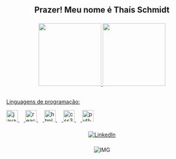 <h2 align="center">Prazer! Meu nome é Thaís Schmidt</h2>

###

<!-- GithubStats -->
<div align="center">
  <a href="https://github.com/Thais-Schmidt">
  <img height="165em" src="https://github-readme-stats.vercel.app/api?username=Thais-Schmidt&theme=radical&hide_border=false&include_all_commits=false&count_private=false"/>
  <img height="165em" src="https://github-readme-stats.vercel.app/api/top-langs/?username=Thais-Schmidt&theme=radical&hide_border=false&include_all_commits=false&count_private=false&layout=compact"/>
</div>

##

<p>Linguagens de programação:</p>

<div align="left">
  <img src="https://cdn.jsdelivr.net/gh/devicons/devicon/icons/javascript/javascript-original.svg" height="30" alt="javascript logo"  />
  <img width="12" />
  <img src="https://cdn.jsdelivr.net/gh/devicons/devicon/icons/react/react-original.svg" height="30" alt="react logo"  />
  <img width="12" />
  <img src="https://cdn.jsdelivr.net/gh/devicons/devicon/icons/html5/html5-original.svg" height="30" alt="html5 logo"  />
  <img width="12" />
  <img src="https://cdn.jsdelivr.net/gh/devicons/devicon/icons/css3/css3-original.svg" height="30" alt="css3 logo"  />
  <img width="12" />
  <img src="https://cdn.jsdelivr.net/gh/devicons/devicon/icons/python/python-original.svg" height="30" alt="python logo"  />
</div>

###

<!-- Redes Social -->
<div align="center">
  <a href="https://www.linkedin.com/in/tha%C3%ADs-schmidt/">
    <img src="https://img.shields.io/badge/LinkedIn-0077B5?style=for-the-badge&logo=linkedin&logoColor=white" alt="LinkedIn">
  </a>
</div>

###

<!-- GIF -->
<p align="center">
  <!--<img align="center" src="https://user-images.githubusercontent.com/74038190/212750996-938b257b-266c-45a7-9af7-655341c0f58b.gif" alt="Imagem" style="transform: rotate(-90deg);"> -->
  <img src="https://images.squarespace-cdn.com/content/v1/5c702bc465019f9573ec4c2b/1630094368745-GB8NVYEVVHB2UKX8Y3FU/final+with+character+in+window.gif" alt="IMG" >
</p>






